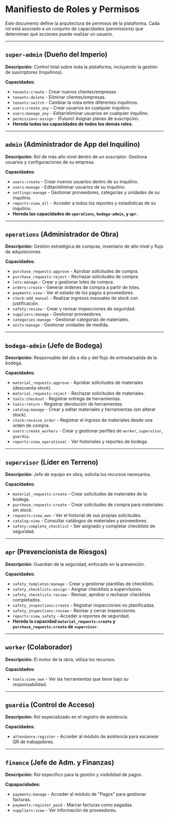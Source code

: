 # Manifiesto de Roles y Permisos

Este documento define la arquitectura de permisos de la plataforma. Cada rol está asociado a un conjunto de capacidades (permissions) que determinan qué acciones puede realizar un usuario.

---

## `super-admin` (Dueño del Imperio)

**Descripción:** Control total sobre toda la plataforma, incluyendo la gestión de suscriptores (inquilinos).

**Capacidades:**
- `tenants:create` - Crear nuevos clientes/empresas.
- `tenants:delete` - Eliminar clientes/empresas.
- `tenants:switch` - Cambiar la vista entre diferentes inquilinos.
- `users:create_any` - Crear usuarios en cualquier inquilino.
- `users:manage_any` - Editar/eliminar usuarios en cualquier inquilino.
- `permissions:assign` - (Futuro) Asignar planes de suscripción.
- **Hereda todas las capacidades de todos los demás roles.**

---

## `admin` (Administrador de App del Inquilino)

**Descripción:** Rol de más alto nivel dentro de un suscriptor. Gestiona usuarios y configuraciones de su empresa.

**Capacidades:**
- `users:create` - Crear nuevos usuarios dentro de su inquilino.
- `users:manage` - Editar/eliminar usuarios de su inquilino.
- `settings:manage` - Gestionar proveedores, categorías y unidades de su inquilino.
- `reports:view_all` - Acceder a todos los reportes y estadísticas de su inquilino.
- **Hereda las capacidades de `operations`, `bodega-admin`, y `apr`.**

---

## `operations` (Administrador de Obra)

**Descripción:** Gestión estratégica de compras, inventario de alto nivel y flujo de adquisiciones.

**Capacidades:**
- `purchase_requests:approve` - Aprobar solicitudes de compra.
- `purchase_requests:reject` - Rechazar solicitudes de compra.
- `lots:manage` - Crear y gestionar lotes de compra.
- `orders:create` - Generar órdenes de compra a partir de lotes.
- `payments:view` - Ver el estado de los pagos a proveedores.
- `stock:add_manual` - Realizar ingresos manuales de stock con justificación.
- `safety:review` - Crear y revisar inspecciones de seguridad.
- `suppliers:manage` - Gestionar proveedores.
- `categories:manage` - Gestionar categorías de materiales.
- `units:manage` - Gestionar unidades de medida.

---

## `bodega-admin` (Jefe de Bodega)

**Descripción:** Responsable del día a día y del flujo de entrada/salida de la bodega.

**Capacidades:**
- `material_requests:approve` - Aprobar solicitudes de materiales (descuenta stock).
- `material_requests:reject` - Rechazar solicitudes de materiales.
- `tools:checkout` - Registrar entrega de herramientas.
- `tools:return` - Registrar devolución de herramientas.
- `catalog:manage` - Crear y editar materiales y herramientas (sin alterar stock).
- `stock:receive_order` - Registrar el ingreso de materiales desde una orden de compra.
- `users:create_workers` - Crear y gestionar perfiles de `worker`, `supervisor`, `guardia`.
- `reports:view_operational` - Ver historiales y reportes de bodega.

---

## `supervisor` (Líder en Terreno)

**Descripción:** Jefe de equipo en obra, solicita los recursos necesarios.

**Capacidades:**
- `material_requests:create` - Crear solicitudes de materiales de la bodega.
- `purchase_requests:create` - Crear solicitudes de compra para materiales sin stock.
- `requests:view_own` - Ver el historial de sus propias solicitudes.
- `catalog:view` - Consultar catálogos de materiales y proveedores.
- `safety:complete_checklist` - Ser asignado y completar checklists de seguridad.

---

## `apr` (Prevencionista de Riesgos)

**Descripción:** Guardián de la seguridad, enfocado en la prevención.

**Capacidades:**
- `safety_templates:manage` - Crear y gestionar plantillas de checklists.
- `safety_checklists:assign` - Asignar checklists a supervisores.
- `safety_checklists:review` - Revisar, aprobar o rechazar checklists completados.
- `safety_inspections:create` - Registrar inspecciones no planificadas.
- `safety_inspections:review` - Revisar y cerrar inspecciones.
- `reports:view_safety` - Acceder a reportes de seguridad.
- **Hereda la capacidad `material_requests:create` y `purchase_requests:create` de `supervisor`.**

---

## `worker` (Colaborador)

**Descripción:** El motor de la obra, utiliza los recursos.

**Capacidades:**
- `tools:view_own` - Ver las herramientas que tiene bajo su responsabilidad.

---

## `guardia` (Control de Acceso)

**Descripción:** Rol especializado en el registro de asistencia.

**Capacidades:**
- `attendance:register` - Acceder al módulo de asistencia para escanear QR de trabajadores.

---

## `finance` (Jefe de Adm. y Finanzas)

**Descripción:** Rol específico para la gestión y visibilidad de pagos.

**Capapacidades:**
- `payments:manage` - Acceder al módulo de "Pagos" para gestionar facturas.
- `payments:register_paid` - Marcar facturas como pagadas.
- `suppliers:view` - Ver información de proveedores.

